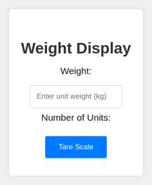 <html lang="en">
<head>
  <meta charset="UTF-8">
  <meta name="viewport" content="width=device-width, initial-scale=1.0">
  <title>ESP32 Weight Display</title>
  <style>
    html, body {
      font-family: Arial, sans-serif;
      display: flex;
      flex-direction: column;
      align-items: center;
      justify-content: center;
      height: 100%;
      margin: 0;
      background-color: #f0f0f0;
    }
    .container {
      width: 90%;
      max-width: 600px;
      background: #fff;
      padding: 20px;
      border-radius: 8px;
      box-shadow: 0 0 10px rgba(0, 0, 0, 0.1);
      text-align: center;
    }
    h1 {
      color: #333;
      font-size: 2.5em;
      margin-bottom: 20px;
    }
    p {
      font-size: 1.5em;
      margin: 10px 0;
    }
    input {
      padding: 15px;
      font-size: 1.2em;
      border: 1px solid #ccc;
      border-radius: 4px;
      margin-top: 10px;
      width: 80%;
      max-width: 300px;
    }
    button {
      padding: 15px 30px;
      margin: 20px 10px;
      font-size: 1.2em;
      color: #fff;
      background-color: #007BFF;
      border: none;
      border-radius: 4px;
      cursor: pointer;
    }
    button:hover {
      background-color: #0056b3;
    }
  </style>
  <!-- Firebase App (the core Firebase SDK) is always required and must be listed first -->
  <script src="https://www.gstatic.com/firebasejs/9.8.0/firebase-app.js"></script>
  <script src="https://www.gstatic.com/firebasejs/9.8.0/firebase-analytics.js"></script>
  <script src="https://www.gstatic.com/firebasejs/9.8.0/firebase-database.js"></script>
</head>
<body>
  <div class='container'>
    <h1>Weight Display</h1>
    <p id='weight'>Weight: </p>
    <input type='number' id='unitWeight' placeholder='Enter unit weight (kg)' step='0.001'>
    <p id='units'>Number of Units: </p>
    <button onclick='tareScale()'>Tare Scale</button>
  </div>

  <script>
    // Your web app's Firebase configuration
    const firebaseConfig = { 
      apiKey: "AIzaSyA-qmbXDPidGFpY08xXJfpMI_cdnMaMIqA",
      authDomain: "weight-601c9.firebaseapp.com",
      databaseURL: "https://weight-601c9-default-rtdb.firebaseio.com",
      projectId: "weight-601c9",
      storageBucket: "weight-601c9.appspot.com",
      messagingSenderId: "177364828227",
      appId: "1:177364828227:web:31d795b7a0a4a98b9c94f6",
      measurementId: "G-4NJ8Q3BPGD"
    };

    // Initialize Firebase
    firebase.initializeApp(firebaseConfig);
    const database = firebase.database();

    // Reference your database path
    const weightRef = database.ref('sensor/weight');
    const tareRef = database.ref('sensor/tare');

    // Get data from Firebase
    weightRef.on('value', (snapshot) => {
      const weight = snapshot.val();
      document.getElementById('weight').innerText = `Weight: ${weight} kg`;

      const unitWeight = parseFloat(document.getElementById('unitWeight').value);
      if (unitWeight > 0) {
        const units = weight / unitWeight;
        document.getElementById('units').innerText = `Number of Units: ${units.toFixed(2)}`;
      }
    }, (error) => {
      console.error("Error fetching weight data: ", error);
    });

    // Function to tare the scale
    function tareScale() {
      tareRef.set(true).then(() => {
        alert('Scale tared successfully');
      }).catch((error) => {
        alert('Error taring scale: ' + error.message);
      });
    }
  </script>
</body>
</html>
